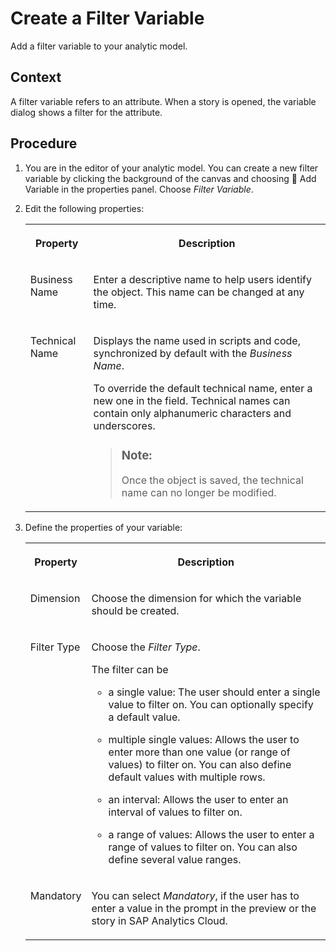 <!-- loio8683b49e60c643f4947da11b5aa31585 -->

<link rel="stylesheet" type="text/css" href="../css/sap-icons.css"/>

# Create a Filter Variable

Add a filter variable to your analytic model.



## Context

A filter variable refers to an attribute. When a story is opened, the variable dialog shows a filter for the attribute.



## Procedure

1.  You are in the editor of your analytic model. You can create a new filter variable by clicking the background of the canvas and choosing <span class="FPA-icons-V3"></span> Add Variable in the properties panel. Choose *Filter Variable*.

2.  Edit the following properties:


    <table>
    <tr>
    <th valign="top">

    Property
    
    </th>
    <th valign="top">

    Description
    
    </th>
    </tr>
    <tr>
    <td valign="top">
    
    Business Name
    
    </td>
    <td valign="top">
    
    Enter a descriptive name to help users identify the object. This name can be changed at any time.
    
    </td>
    </tr>
    <tr>
    <td valign="top">
    
    Technical Name
    
    </td>
    <td valign="top">
    
    Displays the name used in scripts and code, synchronized by default with the *Business Name*.

    To override the default technical name, enter a new one in the field. Technical names can contain only alphanumeric characters and underscores.

    > ### Note:  
    > Once the object is saved, the technical name can no longer be modified.


    
    </td>
    </tr>
    </table>
    
3.  Define the properties of your variable:


    <table>
    <tr>
    <th valign="top">

    Property
    
    </th>
    <th valign="top">

    Description
    
    </th>
    </tr>
    <tr>
    <td valign="top">
    
    Dimension
    
    </td>
    <td valign="top">
    
    Choose the dimension for which the variable should be created.
    
    </td>
    </tr>
    <tr>
    <td valign="top">
    
    Filter Type
    
    </td>
    <td valign="top">
    
    Choose the *Filter Type*.

    The filter can be

    -   a single value: The user should enter a single value to filter on. You can optionally specify a default value.

    -   multiple single values: Allows the user to enter more than one value \(or range of values\) to filter on. You can also define default values with multiple rows.

    -   an interval: Allows the user to enter an interval of values to filter on.

    -   a range of values: Allows the user to enter a range of values to filter on. You can also define several value ranges.



    
    </td>
    </tr>
    <tr>
    <td valign="top">
    
    Mandatory
    
    </td>
    <td valign="top">
    
    You can select *Mandatory*, if the user has to enter a value in the prompt in the preview or the story in SAP Analytics Cloud.
    
    </td>
    </tr>
    </table>
    


